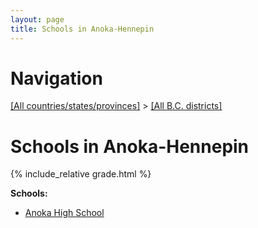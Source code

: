 ```yaml
---
layout: page
title: Schools in Anoka-Hennepin
---
```

# Navigation

[[All countries/states/provinces]](../..) > [[All B.C. districts]](..)

# Schools in Anoka-Hennepin

{% include_relative grade.html %}

**Schools:**

- [Anoka High School](Anoka_High_School.md)
